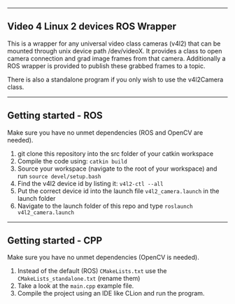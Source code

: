 -----------------------------
Video 4 Linux 2 devices ROS Wrapper
-----------------------------
This is a wrapper for any universal video class cameras (v4l2) 
that can be mounted through unix device path /dev/videoX. It provides a class to open camera connection
and grad image frames from that camera.
Additionally a ROS wrapper is provided to publish these grabbed frames to a topic.

There is also a standalone program if you only wish to use the v4l2Camera class. 

-----------------------------
Getting started - ROS
-----------------------------
Make sure you have no unmet dependencies (ROS and OpenCV are needed).

1. git clone this repository into the src folder of your catkin workspace
2. Compile the code using: `catkin build`
3. Source your workspace (navigate to the root of your workspace) and run `source devel/setup.bash`
4. Find the v4l2 device id by listing it: `v4l2-ctl --all`
5. Put the correct device id into the launch file `v4l2_camera.launch` in the launch folder
6. Navigate to the launch folder of this repo and type `roslaunch v4l2_camera.launch`

-----------------------------
Getting started - CPP
-----------------------------
Make sure you have no unmet dependencies (OpenCV is needed).

1. Instead of the default (ROS) `CMakeLists.txt` use the `CMakeLists_standalone.txt` (rename them)
2. Take a look at the `main.cpp` example file.
3. Compile the project using an IDE like CLion and run the program.